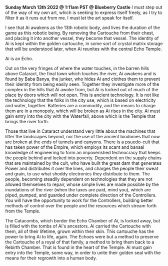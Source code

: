 **Sunday March 13th 2022 @ 1:11am PST @ Blueberry Castle**
I must step out of the way of my own art, which is seeking to express itself freely, as I try to filter it as it runs out from me. I must let the art speak for itself. 

I see that Ai awakens as the 13th robotic body, and lives the duration of the game as this robotic being. By removing the Cartouche from their chest, and placing it into another vessel, they become that vessel. The identity of Ai is kept within the golden cartouche, in some sort of crystal matrix storage that will be understood later, when Ai reunites with the central Echo Temple. 

Ai is an Echo. 

Out on the very fringes of where the water touches, in the barren hills above Cataract, the final town which touches the river, Ai awakens and is found by Baba Banya, the junker, who hides Ai and clothes them to prevent their identity from being easily seen. Together they investigate more of the complex in the hills that Ai awoke from, but Ai is locked out of much of the place by doors which will not open. This is ancient technology. It is not like the technology that the folks in the city use, which is based on electricity and water, together. Batteries are a commodity, and the means to charge them are in a monopoly, which will be broken as Ai rises in the city. Ai must gain entry into the city with the Waterfall, above which is the Temple that brings the river forth. 

Those that live in Cataract understand very little about the machines that litter the landscapes beyond, nor the use of the ancient biodomes that now are broken at the ends of tunnels and canyons. There is a psuedo-cult that has taken power of the Empire, which employs its scant and banaal knowledge of engineering to form an impoverished technocracy that keeps the people behind and locked into poverty. Dependent on the supply chains that are maintained by the cult, who have built the great dam that generates Power and distributes it over the lines, and charges the people their sweat and grain, to use what shoddy electronics they distribute to them. The people, becoming steadily dependent on technologies that they are not allowed themselves to repair, whose simple lives are made possible by the inundations of the river (when the taxes are paid, mind you), which are piped, pumped, and guarded under complete direction of the Controllers. You will have the opportunity to work for the Controllers, building better methods of control over the people and the resources which stream forth from the Temple. 

The Catacombs, which border the Echo Chamber of Ai, is locked away, but is filled with the tombs of Ai's ancestors. Ai carried the Cartouche with them, all of their lifetime, grown within their skin. This cartouche has the power to bring Ai to life, again. The Echoes were but a method to preserve the Cartouche of a royal of that family, a method to bring them back to a Rebirth Chamber. That is found in the heart of the Temple. Ai must gain entry into the Temple, some way, in order to unite their golden seal with the means for their regrowth into a human body. 